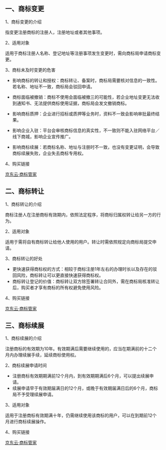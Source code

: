 ## 一、商标变更
1、商标变更的介绍

指变更注册商标的注册人，注册地址或者其他事项。

2、适用对象

适用于商标注册人名称、登记地址等注册事项发生变更时，需向商标局申请商标变更。

3、商标未及时变更的危害

 - 影响商标的转让和授权：商标转让、备案时，商标局需要核对信息的一致性。若名称、地址不一致，商标局会驳回申请。

 - 商标面临被撤销：商标不使用会面临被撤三的可能性，若企业地址变更无法收到通知书、无法提供商标使用证据，商标局会发文撤销商标。

 -  影响商标质押：企业进行招标或质押等业务时，资料不一致会影响审批最终结果。

 -  影响企业入驻：平台会审核商标信息的真实性，不一致则不能入驻网络平台／线下商城，影响企业宣传推广。

 -  影响商标续展：若商标名称、地址与注册时不一致，也没有变更证明，会导致商标续展失败，企业失去商标专用权。

4、购买链接

[京东云·商标管家](https://www.jdcloud.com/cn/pages/shangbiaoguanjia)

## 二、商标转让
1、商标转让的介绍

商标注册人在注册商标有效期内，依照法定程序，将商标归属权转让给另一方的行为。

2、适用对象

适用于需将自有商标转让给他人使用的用户。转让时需依照规定向商标局提交申请。

3、商标转让的好处

- 更快速获得商标权的方式：相较于商标注册1年左右的办理时长以及存在的驳回风险，商标转让可以更直接快速获得商标权。
- 商标转让登记的价值：商标转让双方除签署转让合同外，需在商标局核准转让后，购买者才享有商标的所有权避免使用风险。

4、购买链接

[京东云·商标管家](https://www.jdcloud.com/cn/pages/shangbiaoguanjia)

## 三、商标续展
1、商标续展的介绍

注册商标的有效期为10年。有效期满后需要继续使用的，应当在期满前的十二个月内办理续展手续，延续商标使用权。

2、商标续展申请时间

- 注册商标有效期期满前12个月内，到有效期期满后6个月，可以提出续展申请。
- 续展申请早于有效期届满日的12个月，或晚于有效期届满日后的6个月，商标局不予受理续展申请。

3、适用对象

适用于注册商标有效期满十年，仍需继续使用该商标的用户，可以在到期前12个月进行商标续展操作。

4、购买链接

[京东云·商标管家](https://www.jdcloud.com/cn/pages/shangbiaoguanjia)
